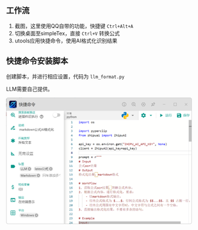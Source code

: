 ## 工作流

1. 截图，这里使用QQ自带的功能，快捷键 `Ctrl+Alt+A`
2. 切换桌面至simpleTex，直接 `Ctrl+V` 转换公式
3. utools应用快捷命令，使用AI格式化识别结果

## 快捷命令安装脚本

创建脚本，并进行相应设置，代码为 `llm_format.py`

LLM需要自己提供。

![](PasteImage/2024-05-11-11-46-21.png)

